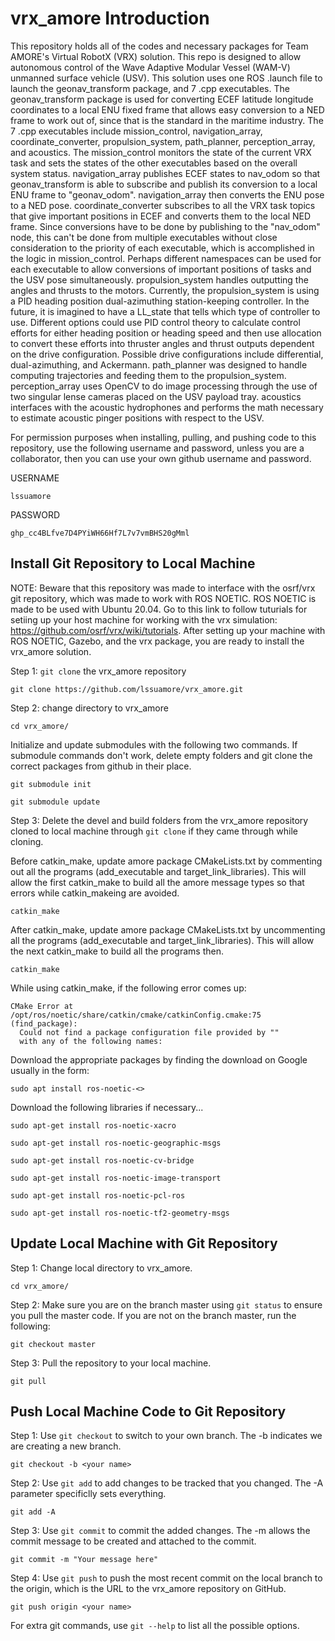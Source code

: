 # vrx_amore Introduction
This repository holds all of the codes and necessary packages for Team AMORE's Virtual RobotX (VRX) solution. This repo is designed to allow autonomous control of the Wave Adaptive Modular Vessel (WAM-V) unmanned surface vehicle (USV). This solution uses one ROS .launch file to launch the geonav_transform package, and 7 .cpp executables. The geonav_transform package is used for converting ECEF latitude longitude coordinates to a local ENU fixed frame that allows easy conversion to a NED frame to work out of, since that is the standard in the maritime industry. The 7 .cpp executables include mission_control, navigation_array, coordinate_converter, propulsion_system, path_planner, perception_array, and acoustics. The mission_control monitors the state of the current VRX task and sets the states of the other executables based on the overall system status. navigation_array publishes ECEF states to nav_odom so that geonav_transform is able to subscribe and publish its conversion to a local ENU frame to "geonav_odom". navigation_array then converts the ENU pose to a NED pose. coordinate_converter subscribes to all the VRX task topics that give important positions in ECEF and converts them to the local NED frame. Since conversions have to be done by publishing to the "nav_odom" node, this can't be done from multiple executables without close consideration to the priority of each executable, which is accomplished in the logic in mission_control. Perhaps different namespaces can be used for each executable to allow conversions of important positions of tasks and the USV pose simultaneously. propulsion_system handles outputting the angles and thrusts to the motors. Currently, the propulsion_system is using a PID heading position dual-azimuthing station-keeping controller. In the future, it is imagined to have a LL_state that tells which type of controller to use. Different options could use PID control theory to calculate control efforts for either heading position or heading speed and then use allocation to convert these efforts into thruster angles and thrust outputs dependent on the drive configuration. Possible drive configurations include differential, dual-azimuthing, and Ackermann. path_planner was designed to handle computing trajectories and feeding them to the propulsion_system. perception_array uses OpenCV to do image processing through the use of two singular lense cameras placed on the USV payload tray. acoustics interfaces with the acoustic hydrophones and performs the math necessary to estimate acoustic pinger positions with respect to the USV.

For permission purposes when installing, pulling, and pushing code to this repository, use the following username and password, unless you are a collaborator, then you can use your own github username and password.

USERNAME
```
lssuamore
```
PASSWORD
```
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
```

## Install Git Repository to Local Machine
NOTE: Beware that this repository was made to interface with the osrf/vrx git repository, which was made to work with ROS NOETIC. ROS NOETIC is made to be used with Ubuntu 20.04. Go to this link to follow tuturials for setiing up your host machine for working with the vrx simulation: https://github.com/osrf/vrx/wiki/tutorials. After setting up your machine with ROS NOETIC, Gazebo, and the vrx package, you are ready to install the vrx_amore solution.

Step 1: ```git clone``` the vrx_amore repository
```
git clone https://github.com/lssuamore/vrx_amore.git
```
Step 2: change directory to vrx_amore
```
cd vrx_amore/
```
Initialize and update submodules with the following two commands. If submodule commands don't work, delete empty folders and git clone the correct packages from github in their place.
```
git submodule init
```
```
git submodule update
```
Step 3: Delete the devel and build folders from the vrx_amore repository cloned to local machine through ```git clone``` if they came through while cloning.

Before catkin_make, update amore package CMakeLists.txt by commenting out all the programs (add_executable and target_link_libraries). This will allow the first catkin_make to build all the amore message types so that errors while catkin_makeing are avoided.
```
catkin_make
```
After catkin_make, update amore package CMakeLists.txt by uncommenting all the programs (add_executable and target_link_libraries). This will allow the next catkin_make to build all the programs then.
```
catkin_make
```
While using catkin_make, if the following error comes up:
```
CMake Error at /opt/ros/noetic/share/catkin/cmake/catkinConfig.cmake:75 (find_package):
  Could not find a package configuration file provided by ""
  with any of the following names:
```
Download the appropriate packages by finding the download on Google usually in the form:
```
sudo apt install ros-noetic-<>
```
Download the following libraries if necessary...
```
sudo apt-get install ros-noetic-xacro
```
```
sudo apt-get install ros-noetic-geographic-msgs
```
```
sudo apt-get install ros-noetic-cv-bridge
```
```
sudo apt-get install ros-noetic-image-transport
```
```
sudo apt-get install ros-noetic-pcl-ros
```
```
sudo apt-get install ros-noetic-tf2-geometry-msgs
```

## Update Local Machine with Git Repository
Step 1: Change local directory to vrx_amore.
```
cd vrx_amore/
```
Step 2: Make sure you are on the branch master using ```git status``` to ensure you pull the master code. If you are not on the branch master, run the following:
```
git checkout master
```
Step 3: Pull the repository to your local machine.
```
git pull
```

## Push Local Machine Code to Git Repository
Step 1: Use ```git checkout``` to switch to your own branch. The -b indicates we are creating a new branch.
```
git checkout -b <your name>
```
Step 2: Use ```git add``` to add changes to be tracked that you changed. The -A parameter specificlly sets everything.
```
git add -A
```
Step 3: Use ```git commit``` to commit the added changes. The -m allows the commit message to be created and attached to the commit.
```
git commit -m "Your message here"
```
Step 4: Use ```git push``` to push the most recent commit on the local branch <your name> to the origin, which is the URL to the vrx_amore repository on GitHub.
```
git push origin <your name>
```

For extra git commands, use ```git --help``` to list all the possible options.
